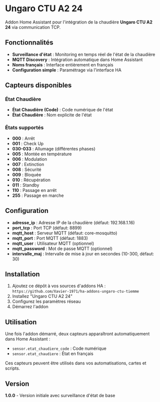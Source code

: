 # Ungaro CTU A2 24

Addon Home Assistant pour l'intégration de la chaudière **Ungaro CTU A2 24** via communication TCP.

## Fonctionnalités

- **Surveillance d'état** : Monitoring en temps réel de l'état de la chaudière
- **MQTT Discovery** : Intégration automatique dans Home Assistant
- **Noms français** : Interface entièrement en français
- **Configuration simple** : Paramétrage via l'interface HA

## Capteurs disponibles

### État Chaudière
- **État Chaudière (Code)** : Code numérique de l'état
- **État Chaudière** : Nom explicite de l'état

### États supportés
- **000** : Arrêt
- **001** : Check Up  
- **030-033** : Allumage (différentes phases)
- **005** : Montée en température
- **006** : Modulation
- **007** : Extinction
- **008** : Sécurité
- **009** : Bloquée
- **010** : Récupération
- **011** : Standby
- **110** : Passage en arrêt
- **255** : Passage en marche

## Configuration

- **adresse_ip** : Adresse IP de la chaudière (défaut: 192.168.1.16)
- **port_tcp** : Port TCP (défaut: 8899)
- **mqtt_host** : Serveur MQTT (défaut: core-mosquitto)
- **mqtt_port** : Port MQTT (défaut: 1883)
- **mqtt_user** : Utilisateur MQTT (optionnel)
- **mqtt_password** : Mot de passe MQTT (optionnel)
- **intervalle_maj** : Intervalle de mise à jour en secondes (10-300, défaut: 30)

## Installation

1. Ajoutez ce dépôt à vos sources d'addons HA :
   `https://github.com/Xavier-1971/ha-addons-ungaro-ctu-tiemme`
2. Installez "Ungaro CTU A2 24"
3. Configurez les paramètres réseau
4. Démarrez l'addon

## Utilisation

Une fois l'addon démarré, deux capteurs apparaîtront automatiquement dans Home Assistant :
- `sensor.etat_chaudiere_code` : Code numérique
- `sensor.etat_chaudiere` : État en français

Ces capteurs peuvent être utilisés dans vos automatisations, cartes et scripts.

## Version

**1.0.0** - Version initiale avec surveillance d'état de base